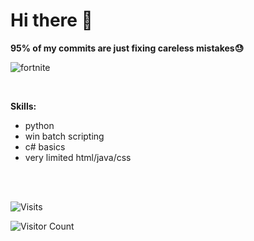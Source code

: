 # Hi there 👋
**95% of my commits are just fixing careless mistakes😓**



![fortnite](https://github.com/user-attachments/assets/b3f0d5b0-f8f3-41cc-88ba-eaa90930eecc)

<br>

**Skills:**
- python
- win batch scripting
- c# basics
- very limited html/java/css


<br>
<br>

![Visits](https://komarev.com/ghpvc/?username=mirbyte&color=22a153&style=for-the-badge&abbreviated=true&label=PROFILE+VIEWS++)
<!--blue 5757ff-->


![Visitor Count](https://hit.yhype.me/github/profile?account_id=83219244)
